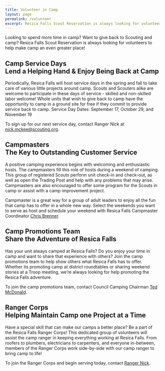```yaml
---
title: Volunteer in Camp
layout: page
permalink: /volunteer
excerpt: Resica Falls Scout Reservation is always looking for volunteers to help make camp an even greater place!
---
```


Looking to spend more time in camp? Want to give back to Scouting and camp? Resica Falls Scout Reservation is always looking for volunteers to help make camp an even greater place!

<h2>Camp Service Days <div class="subheader">Lend a Helping Hand & Enjoy Being Back at Camp</div></h2>
Periodically, Resica Falls will host service days in the spring and fall to take care of various little projects around camp. Scouts and Scouters alike are welcome to participate in these days of service - skilled and non-skilled labor welcome! Whole units that wish to give back to camp have the opportunity to camp in a ground site for free if they commit to provide service back to camp.  
Service Day Dates: September 17, October 29, and November 19

To sign up for our next service day, contact Ranger Nick at nick.mckee@scouting.org.

<h2>Campmasters <div class="subheader">The Key to Outstanding Customer Service</div></h2>
A positive camping experience begins with welcoming and enthusiastic hosts. The campmasters fill this role of hosts during a weekend of camping. This group of registered Scouts perform unit check-in and check-out, as well as open the Trading Post and help with any problems that may arise. Campmasters are also encouraged to offer some program for the Scouts in camp or assist with a camp improvement project.

Campmaster is a great way for a group of adult leaders to enjoy all the fun that camp has to offer in a whole new way. Select the weekends you want to serve as host and schedule your weekend with Resica Falls Campmaster Coordinator [Chris Brenner](/contact?recipient=chris.brenner@resicafalls.org).

<h2>Camp Promotions Team <div class="subheader">Share the Adventure of Resica Falls</div></h2>
Has your unit always camped at Resica Falls? Do you enjoy your time in camp and want to share that experience with others? Join the camp promotions team to help show others what Resica Falls has to offer. Whether its promoting camp at district roundtables or sharing weekend stories at a Troop meeting, we’re always looking for help promoting the Resica Falls adventure.

To join the camp promotions team, contact Council Camping Chairman [Ted McDonald](/contact?recipient=ted.mcdonald@resicafalls.org).

<h2>Ranger Corps<div class="subheader">Helping Maintain Camp one Project at a Time</div></h2>
Have a special skill that can make our camps a better place? Be a part of the Resica Falls Ranger Corps! This dedicated group of volunteers will assist the camp ranger in keeping everything working at Resica Falls. From roofers to plumbers, electricians to carpenters, and everyone in-between, members of the Ranger Corps work side-by-side with our camp ranger to bring camp to life!

To join the Ranger Corps and begin serving today, contact [Ranger Nick](/contact?recipient=nick.mckee@scouting.org).

